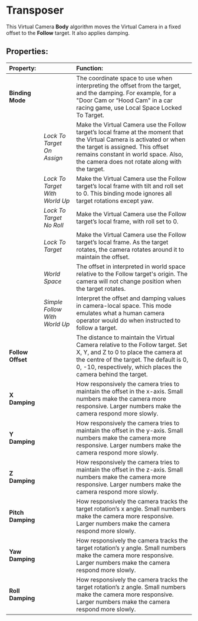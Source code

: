 # Transposer

This Virtual Camera **Body** algorithm moves the Virtual Camera in a fixed offset to the **Follow** target. It also applies damping.

## Properties:

| **Property:** || **Function:** |
|:---|:---|:---|
| **Binding Mode** || The coordinate space to use when interpreting the offset from the target, and the damping. For example, for a "Door Cam or “Hood Cam" in a car racing game, use Local Space Locked To Target. |
| | _Lock To Target On Assign_|  Make the Virtual Camera use the Follow target’s local frame at the moment that the Virtual Camera is activated or when the target is assigned. This offset remains constant in world space. Also, the camera does not rotate along with the target. |
| | _Lock To Target With World Up_ | Make the Virtual Camera use the Follow target’s local frame with tilt and roll set to 0. This binding mode ignores all target rotations except yaw.  |
| | _Lock To Target No Roll_ | Make the Virtual Camera use the Follow target’s local frame, with roll set to 0. |
| | _Lock To Target_ | Make the Virtual Camera use the Follow target’s local frame. As the target rotates, the camera rotates around it to maintain the offset. |
| | _World Space_ | The offset in interpreted in world space relative to the Follow target's origin.  The camera will not change position when the target rotates.  |
| | _Simple Follow With World Up_ | Interpret the offset and damping values in camera-local space. This mode emulates what a human camera operator would do when instructed to follow a target. |
| **Follow Offset** || The distance to maintain the Virtual Camera relative to the Follow target. Set X, Y, and Z to 0 to place the camera at the centre of the target. The default is 0, 0, -10, respectively, which places the camera behind the target. |
| **X Damping** || How responsively the camera tries to maintain the offset in the x-axis. Small numbers make the camera more responsive. Larger numbers make the camera respond more slowly.  |
| **Y Damping** || How responsively the camera tries to maintain the offset in the y-axis. Small numbers make the camera more responsive. Larger numbers make the camera respond more slowly.   |
| **Z Damping** || How responsively the camera tries to maintain the offset in the z-axis. Small numbers make the camera more responsive. Larger numbers make the camera respond more slowly.   |
| **Pitch Damping** || How responsively the camera tracks the target rotation’s x angle. Small numbers make the camera more responsive. Larger numbers make the camera respond more slowly.  |
| **Yaw Damping** || How responsively the camera tracks the target rotation’s y angle. Small numbers make the camera more responsive. Larger numbers make the camera respond more slowly.  |
| **Roll Damping** || How responsively the camera tracks the target rotation’s z angle. Small numbers make the camera more responsive. Larger numbers make the camera respond more slowly.  |



